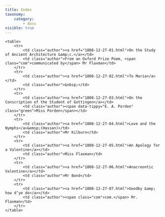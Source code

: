 ```yaml
---
title: Index
taxonomy:
    category:
        - docs
visible: true
---
```


	<table>
		<tr>
			<td class="author"><a href="1808-12-27-01.html">On the Study of Ancient Architecture &amp;c.</a></td>
			<td class="author">From an Oxford Prize Poem, <span class="com">communicated by</span> Mr Flaxman</td>
		</tr>
		<tr>
			<td class="author"><a href="1808-12-27-02.html">To Maria</a></td>
			<td class="author">&nbsp;</td>
		</tr>
		<tr>
			<td class="author"><a href="1808-12-27-03.html">On the Conscription of the Student of Gottingen</a></td>
			<td class="author"><span data-tippy="E. A. Porden" class="green">Miss Porden</span></td>
		</tr>
		<tr>
			<td class="author"><a href="1808-12-27-04.html">Love and the Nymphs</a>&emsp;(Hassan)</td>
			<td class="author">Mr Kilburn</td>
		</tr>
		<tr>
			<td class="author"><a href="1808-12-27-05.html">An Apology for a Valentine</a></td>
			<td class="author">Miss Flaxman</td>
		</tr>
		<tr>
			<td class="author"><a href="1808-12-27-06.html">Anacreontic Valentine</a></td>
			<td class="author">Mr Bond</td>
		</tr>
		<tr>
			<td class="author"><a href="1808-12-27-07.html">Goodby &amp; how d’ye do</a></td>
			<td class="author"><span class="com">com.</span> Mr. Flaxman</td>
		</tr>
	</table>
